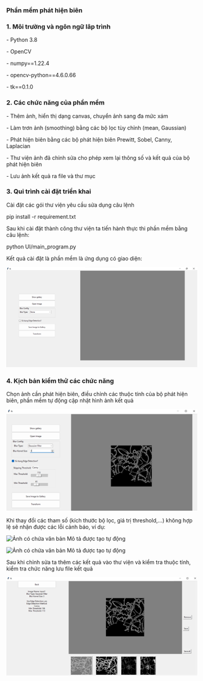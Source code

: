 ### Phần mềm phát hiện biên

### 1. Môi trường và ngôn ngữ lâp trình

\- Python 3.8

\- OpenCV

\- numpy==1.22.4

\- opencv-python==4.6.0.66

\- tk==0.1.0

### 2. Các chức năng của phần mềm

\- Thêm ảnh, hiển thị dạng canvas, chuyển ảnh sang đa mức xám

\- Làm trơn ảnh (smoothing) bằng các bộ lọc tùy chỉnh (mean, Gaussian)

\- Phát hiện biên bằng các bộ phát hiện biên Prewitt, Sobel, Canny,
Laplacian

\- Thư viện ảnh đã chỉnh sửa cho phép xem lại thông số và kết quả của bộ
phát hiện biên

\- Lưu ảnh kết quả ra file và thư mục

### 3. Qui trình cài đặt triển khai 

Cài đặt các gói thư viện yêu cầu sửa dụng câu lệnh

pip install -r requirement.txt

Sau khi cài đặt thành công thư viện ta tiến hành thực thi phần mềm bằng
câu lệnh:

python UI/main_program.py

Kết quả cài đặt là phần mềm là ứng dụng có giao diện:

![](vertopal_2a3af897c22946e7ad13762609f49afe/media/image1.png)

### 4. Kịch bản kiểm thử các chức năng 

Chọn ảnh cần phát hiện biên, điều chỉnh các thuộc tính của bộ phát hiện
biên, phần mềm tự động cập nhật hình ảnh kết quả

![](vertopal_2a3af897c22946e7ad13762609f49afe/media/image2.png)

Khi thay đổi các tham số (kích thước bộ lọc, giá trị threshold,...)
không hợp lệ sẽ nhận được các lỗi cảnh báo, ví dụ:

![Ảnh có chứa văn bản Mô tả được tạo tự
động](vertopal_2a3af897c22946e7ad13762609f49afe/media/image3.png)

![Ảnh có chứa văn bản Mô tả được tạo tự
động](vertopal_2a3af897c22946e7ad13762609f49afe/media/image4.png)

Sau khi chỉnh sửa ta thêm các kết quả vào thư viện và kiểm tra thuộc
tính, kiểm tra chức năng lưu file kết quả

![](vertopal_2a3af897c22946e7ad13762609f49afe/media/image5.png)